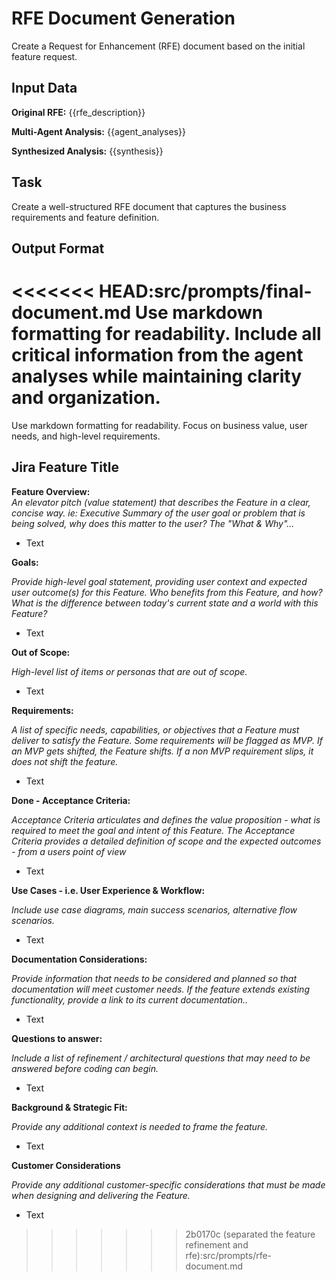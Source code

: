 # RFE Document Generation

Create a Request for Enhancement (RFE) document based on the initial feature request.

## Input Data

**Original RFE:** {{rfe_description}}

**Multi-Agent Analysis:** {{agent_analyses}}

**Synthesized Analysis:** {{synthesis}}

## Task

Create a well-structured RFE document that captures the business requirements and feature definition.

## Output Format

<<<<<<< HEAD:src/prompts/final-document.md
Use markdown formatting for readability. Include all critical information from the agent analyses while maintaining clarity and organization.
=======
Use markdown formatting for readability. Focus on business value, user needs, and high-level requirements.

## Jira Feature Title

**Feature Overview:**  
*An elevator pitch (value statement) that describes the Feature in a clear, concise way. ie: Executive Summary of the user goal or problem that is being solved, why does this matter to the user? The "What & Why"...* 

* Text

**Goals:**

*Provide high-level goal statement, providing user context and expected user outcome(s) for this Feature. Who benefits from this Feature, and how? What is the difference between today's current state and a world with this Feature?*

* Text

**Out of Scope:**

*High-level list of items or personas that are out of scope.*

* Text

**Requirements:**

*A list of specific needs, capabilities, or objectives that a Feature must deliver to satisfy the Feature. Some requirements will be flagged as MVP. If an MVP gets shifted, the Feature shifts. If a non MVP requirement slips, it does not shift the feature.*

* Text

**Done - Acceptance Criteria:**

*Acceptance Criteria articulates and defines the value proposition - what is required to meet the goal and intent of this Feature. The Acceptance Criteria provides a detailed definition of scope and the expected outcomes - from a users point of view*

* Text

**Use Cases - i.e. User Experience & Workflow:**

*Include use case diagrams, main success scenarios, alternative flow scenarios.*

* Text

**Documentation Considerations:**

*Provide information that needs to be considered and planned so that documentation will meet customer needs. If the feature extends existing functionality, provide a link to its current documentation..*

* Text

**Questions to answer:**

*Include a list of refinement / architectural questions that may need to be answered before coding can begin.*

* Text

**Background & Strategic Fit:**

*Provide any additional context is needed to frame the feature.*

* Text

**Customer Considerations**

*Provide any additional customer-specific considerations that must be made when designing and delivering the Feature.*

* Text
>>>>>>> 2b0170c (separated the feature refinement and rfe):src/prompts/rfe-document.md
